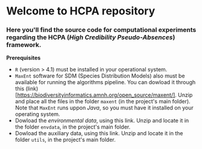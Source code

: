 # Welcome to HCPA repository

### Here you'll find the source code for computational experiments regarding the HCPA (*High Credibility Pseudo-Absences*) framework.

**Prerequisites**

- `R` (version > 4.1) must be installed in your operational system.
- `MaxEnt` software for SDM (Species Distribution Models) also must be available for running the algorithms pipeline. You can dowload it through this (link)[https://biodiversityinformatics.amnh.org/open_source/maxent/]. Unzip and place all the files in the folder `maxent` (in the project's main folder). Note that `MaxEnt` runs uppon *Java*, so you must have it installed on your operating system.
- Dowload the *environmental data*, using this link. Unzip and locate it in the folder `envdata`, in the project's main folder.
- Dowload the auxiliary data, using this link. Unzip and locate it in the folder `utils`, in the project's main folder.
